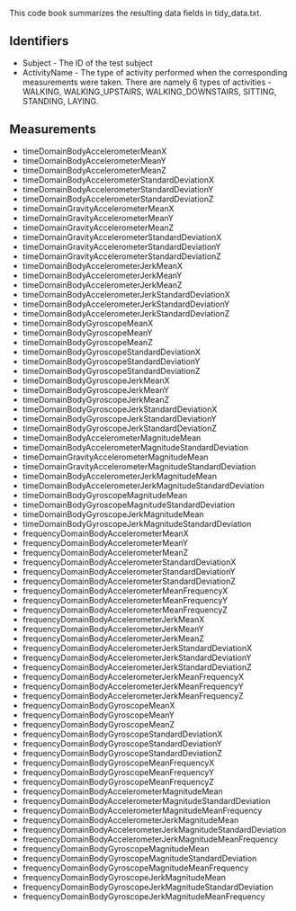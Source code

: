 This code book summarizes the resulting data fields in tidy_data.txt.

## Identifiers
- Subject - The ID of the test subject
- ActivityName - The type of activity performed when the corresponding measurements were taken. There are namely 6 types of activities - WALKING, WALKING_UPSTAIRS, WALKING_DOWNSTAIRS, SITTING, STANDING, LAYING.

## Measurements
- timeDomainBodyAccelerometerMeanX 
- timeDomainBodyAccelerometerMeanY 
- timeDomainBodyAccelerometerMeanZ 
- timeDomainBodyAccelerometerStandardDeviationX 
- timeDomainBodyAccelerometerStandardDeviationY 
- timeDomainBodyAccelerometerStandardDeviationZ
- timeDomainGravityAccelerometerMeanX
- timeDomainGravityAccelerometerMeanY
- timeDomainGravityAccelerometerMeanZ
- timeDomainGravityAccelerometerStandardDeviationX
- timeDomainGravityAccelerometerStandardDeviationY
- timeDomainGravityAccelerometerStandardDeviationZ
- timeDomainBodyAccelerometerJerkMeanX
- timeDomainBodyAccelerometerJerkMeanY
- timeDomainBodyAccelerometerJerkMeanZ
- timeDomainBodyAccelerometerJerkStandardDeviationX
- timeDomainBodyAccelerometerJerkStandardDeviationY
- timeDomainBodyAccelerometerJerkStandardDeviationZ
- timeDomainBodyGyroscopeMeanX
- timeDomainBodyGyroscopeMeanY
- timeDomainBodyGyroscopeMeanZ
- timeDomainBodyGyroscopeStandardDeviationX
- timeDomainBodyGyroscopeStandardDeviationY
- timeDomainBodyGyroscopeStandardDeviationZ
- timeDomainBodyGyroscopeJerkMeanX
- timeDomainBodyGyroscopeJerkMeanY
- timeDomainBodyGyroscopeJerkMeanZ
- timeDomainBodyGyroscopeJerkStandardDeviationX
- timeDomainBodyGyroscopeJerkStandardDeviationY
- timeDomainBodyGyroscopeJerkStandardDeviationZ
- timeDomainBodyAccelerometerMagnitudeMean
- timeDomainBodyAccelerometerMagnitudeStandardDeviation
- timeDomainGravityAccelerometerMagnitudeMean
- timeDomainGravityAccelerometerMagnitudeStandardDeviation
- timeDomainBodyAccelerometerJerkMagnitudeMean
- timeDomainBodyAccelerometerJerkMagnitudeStandardDeviation
- timeDomainBodyGyroscopeMagnitudeMean
- timeDomainBodyGyroscopeMagnitudeStandardDeviation
- timeDomainBodyGyroscopeJerkMagnitudeMean
- timeDomainBodyGyroscopeJerkMagnitudeStandardDeviation
- frequencyDomainBodyAccelerometerMeanX
- frequencyDomainBodyAccelerometerMeanY
- frequencyDomainBodyAccelerometerMeanZ
- frequencyDomainBodyAccelerometerStandardDeviationX
- frequencyDomainBodyAccelerometerStandardDeviationY
- frequencyDomainBodyAccelerometerStandardDeviationZ
- frequencyDomainBodyAccelerometerMeanFrequencyX
- frequencyDomainBodyAccelerometerMeanFrequencyY
- frequencyDomainBodyAccelerometerMeanFrequencyZ
- frequencyDomainBodyAccelerometerJerkMeanX
- frequencyDomainBodyAccelerometerJerkMeanY
- frequencyDomainBodyAccelerometerJerkMeanZ
- frequencyDomainBodyAccelerometerJerkStandardDeviationX
- frequencyDomainBodyAccelerometerJerkStandardDeviationY
- frequencyDomainBodyAccelerometerJerkStandardDeviationZ
- frequencyDomainBodyAccelerometerJerkMeanFrequencyX
- frequencyDomainBodyAccelerometerJerkMeanFrequencyY
- frequencyDomainBodyAccelerometerJerkMeanFrequencyZ
- frequencyDomainBodyGyroscopeMeanX
- frequencyDomainBodyGyroscopeMeanY
- frequencyDomainBodyGyroscopeMeanZ
- frequencyDomainBodyGyroscopeStandardDeviationX
- frequencyDomainBodyGyroscopeStandardDeviationY
- frequencyDomainBodyGyroscopeStandardDeviationZ
- frequencyDomainBodyGyroscopeMeanFrequencyX
- frequencyDomainBodyGyroscopeMeanFrequencyY
- frequencyDomainBodyGyroscopeMeanFrequencyZ
- frequencyDomainBodyAccelerometerMagnitudeMean
- frequencyDomainBodyAccelerometerMagnitudeStandardDeviation
- frequencyDomainBodyAccelerometerMagnitudeMeanFrequency
- frequencyDomainBodyAccelerometerJerkMagnitudeMean
- frequencyDomainBodyAccelerometerJerkMagnitudeStandardDeviation
- frequencyDomainBodyAccelerometerJerkMagnitudeMeanFrequency
- frequencyDomainBodyGyroscopeMagnitudeMean
- frequencyDomainBodyGyroscopeMagnitudeStandardDeviation
- frequencyDomainBodyGyroscopeMagnitudeMeanFrequency
- frequencyDomainBodyGyroscopeJerkMagnitudeMean
- frequencyDomainBodyGyroscopeJerkMagnitudeStandardDeviation
- frequencyDomainBodyGyroscopeJerkMagnitudeMeanFrequency
